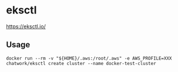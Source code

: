 # eksctl

https://eksctl.io/


## Usage

```
docker run --rm -v "${HOME}/.aws:/root/.aws" -e AWS_PROFILE=XXX chatwork/eksctl create cluster --name docker-test-cluster
```
